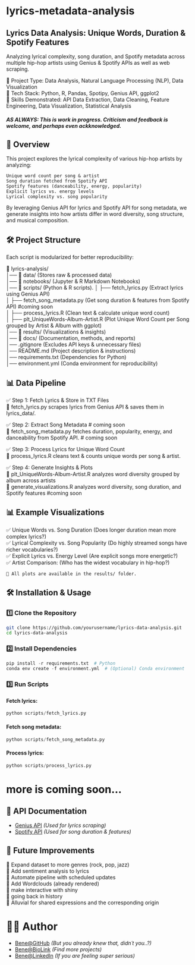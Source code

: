# lyrics-metadata-analysis
## Lyrics Data Analysis: Unique Words, Duration & Spotify Features
Analyzing lyrical complexity, song duration, and Spotify metadata across multiple hip-hop artists using Genius &amp; Spotify APIs as well as web scraping.

📌 Project Type: Data Analysis, Natural Language Processing (NLP), Data Visualization  
📌 Tech Stack: Python, R, Pandas, Spotipy, Genius API, ggplot2  
📌 Skills Demonstrated: API Data Extraction, Data Cleaning, Feature Engineering, Data Visualization, Statistical Analysis  

 #### *AS ALWAYS: This is work in progress. Criticism and feedback is welcome, and perhaps even ackknowledged.*  

## 📖 Overview  
This project explores the lyrical complexity of various hip-hop artists by analyzing:

    Unique word count per song & artist
    Song duration fetched from Spotify API
    Spotify features (danceability, energy, popularity)
    Explicit lyrics vs. energy levels
    Lyrical complexity vs. song popularity

By leveraging Genius API for lyrics and Spotify API for song metadata, we generate insights into how artists differ in word diversity, song structure, and musical composition.

## 🛠️ Project Structure

Each script is modularized for better reproducibility:

📂 lyrics-analysis/  
│── 📂 data/ (Stores raw & processed data)  
│── 📂 notebooks/ (Jupyter & R Markdown Notebooks)  
│── 📂 scripts/ (Python & R scripts). 
│      ├── fetch_lyrics.py (Extract lyrics using Genius API)  
│      ├── fetch_song_metadata.py (Get song duration & features from Spotify API)  #coming soon  
│      ├── process_lyrics.R (Clean text & calculate unique word count)  
│      ├── plt_UniqueWords-Album-Artist.R (Plot Unique Word Count per Song grouped by Artist & Album with ggplot)  
│── 📂 results/ (Visualizations & insights)  
│── 📂 docs/ (Documentation, methods, and reports)  
│── .gitignore (Excludes API keys & unnecessary files)  
│── README.md (Project description & instructions)  
│── requirements.txt (Dependencies for Python)  
│── environment.yml (Conda environment for reproducibility)  

## 📊 Data Pipeline

✅ Step 1: Fetch Lyrics & Store in TXT Files  
🔹 fetch_lyrics.py scrapes lyrics from Genius API & saves them in lyrics_data/.

✅ Step 2: Extract Song Metadata # coming soon  
🔹 fetch_song_metadata.py fetches duration, popularity, energy, and danceability from Spotify API. # coming soon  

✅ Step 3: Process Lyrics for Unique Word Count  
🔹 process_lyrics.R cleans text & counts unique words per song & artist.

✅ Step 4: Generate Insights & Plots  
🔹 plt_UniqueWords-Album-Artist.R analyzes word diversity grouped by album across artists  
🔹 generate_visualizations.R analyzes word diversity, song duration, and Spotify features #coming soon  

## 📊 Example Visualizations

✅ Unique Words vs. Song Duration (Does longer duration mean more complex lyrics?)  
✅ Lyrical Complexity vs. Song Popularity (Do highly streamed songs have richer vocabularies?)  
✅ Explicit Lyrics vs. Energy Level (Are explicit songs more energetic?)  
✅ Artist Comparison: (Who has the widest vocabulary in hip-hop?)  

    📌 All plots are available in the results/ folder.

## 🛠️ Installation & Usage
### 1️⃣ Clone the Repository
```bash
git clone https://github.com/yourusername/lyrics-data-analysis.git
cd lyrics-data-analysis
``` 
### 2️⃣ Install Dependencies
```python
pip install -r requirements.txt  # Python  
conda env create -f environment.yml  # (Optional) Conda environment
``` 
### 3️⃣ Run Scripts
#### Fetch lyrics:
```python
python scripts/fetch_lyrics.py
```
#### Fetch song metadata:
```python
python scripts/fetch_song_metadata.py
```
#### Process lyrics:
```python
python scripts/process_lyrics.py
```

# more is coming soon...

## 🔗 API Documentation
- [Genius API](https://docs.genius.com/) *(Used for lyrics scraping)*  
- [Spotify API](https://developer.spotify.com/documentation/web-api/) *(Used for song duration & features)*
  
## 📌 Future Improvements  
🔹 Expand dataset to more genres (rock, pop, jazz)   
🔹 Add sentiment analysis to lyrics   
🔹 Automate pipeline with scheduled updates   
🔹 Add Wordclouds (already rendered)   
🔹 make interactive with shiny   
🔹 going back in history   
🔹 Alluvial for shared expressions and the corresponding origin   

# 👨‍💻 Author  
- [Bene@GitHub](https://github.com/BenedictHempel) *(But you already knew that, didn´t you..?)*
- [Bene@BioLink](https://bio.link/bhempel) *(Find more projects)*
- [Bene@LinkedIn](https://www.linkedin.com/in/benedict-hempel-694691336) *(If you are feeling super serious)*
